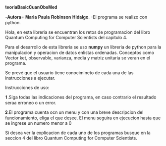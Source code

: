 𝐭𝐞𝐨𝐫𝐢𝐚𝐁𝐚𝐬𝐢𝐜𝐂𝐮𝐚𝐧𝐎𝐛𝐬𝐌𝐞𝐝

-𝐀𝐮𝐭𝐨𝐫𝐚= 𝐌𝐚𝐫𝐢𝐚 𝐏𝐚𝐮𝐥𝐚 𝐑𝐨𝐛𝐢𝐧𝐬𝐨𝐧 𝐇𝐢𝐝𝐚𝐥𝐠𝐨. -El programa se realizo con python.  

Hola, en esta libreria se encuentran los retos de programacion del libro Quantum Computing for Computer Scientists del capitulo 4.

Para el desarrollo de esta libreria se uso 𝐧𝐮𝐦𝐩𝐲 un libreria de python para la manipulacion y operacion de datos enlistas ordenadas. Conceptos como Vector ket, observable, varianza, media y matriz unitaria se veran en el programa.

Se prevé que el usuario tiene conocimineto de cada una de las instrucciones a ejecutar.

Instrucciones de uso:

   𝟏.Siga todas las indicaciones del programa, en caso contrario el resultado seraa erroneo o un error.
   
   𝟐.El programa cuenta ocn un menu y con una breve descripcion del funcionamiento, eliga el que desee. El menu seguira en ejecucion hasta que se ingrese un numero        menor a 0

Si desea ver la explicacion de cada uno de los programas busque en la seccion 4 del libro Quantum Computing for Computer Scientists.
